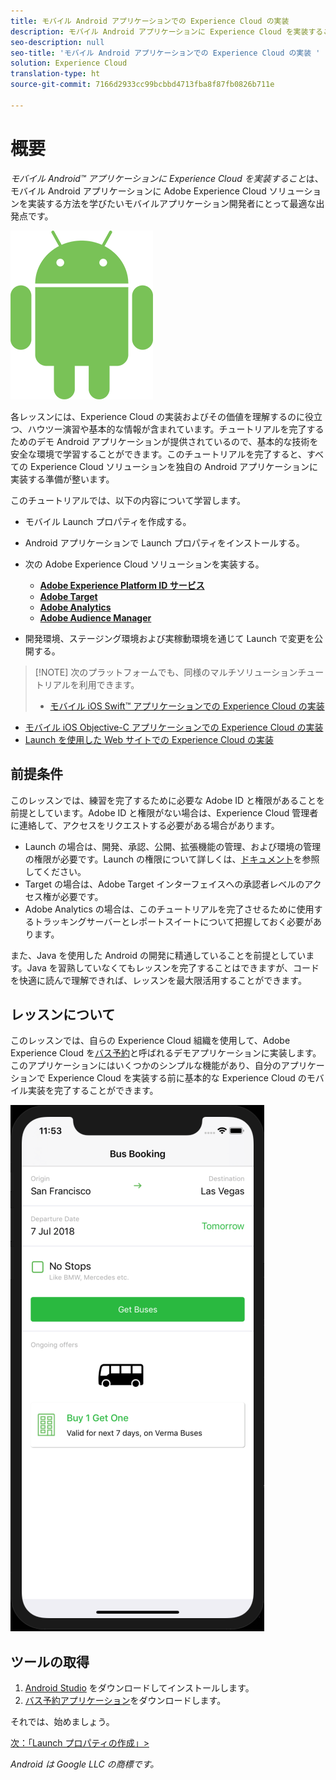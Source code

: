 ```yaml
---
title: モバイル Android アプリケーションでの Experience Cloud の実装
description: モバイル Android アプリケーションに Experience Cloud を実装することは、モバイル Android アプリケーションに Adobe Experience Cloud ソリューションを実装する方法を学びたいモバイルアプリケーション開発者にとって最適な出発点です。
seo-description: null
seo-title: 'モバイル Android アプリケーションでの Experience Cloud の実装 '
solution: Experience Cloud
translation-type: ht
source-git-commit: 7166d2933cc99bcbbd4713fba8f87fb0826b711e

---
```



# 概要

_モバイル Android™ アプリケーションに Experience Cloud を実装すること_&#x200B;は、モバイル Android アプリケーションに Adobe Experience Cloud ソリューションを実装する方法を学びたいモバイルアプリケーション開発者にとって最適な出発点です。

![Android ロゴ](images/android/Android_Robot.png)

各レッスンには、Experience Cloud の実装およびその価値を理解するのに役立つ、ハウツー演習や基本的な情報が含まれています。チュートリアルを完了するためのデモ Android アプリケーションが提供されているので、基本的な技術を安全な環境で学習することができます。このチュートリアルを完了すると、すべての Experience Cloud ソリューションを独自の Android アプリケーションに実装する準備が整います。

このチュートリアルでは、以下の内容について学習します。

* モバイル Launch プロパティを作成する。

* Android アプリケーションで Launch プロパティをインストールする。

* 次の Adobe Experience Cloud ソリューションを実装する。
   * **[Adobe Experience Platform ID サービス](id-service.md)**
   * **[Adobe Target](target-vec.md)**
   * **[Adobe Analytics](analytics.md)**
   * **[Adobe Audience Manager](audience-manager.md)**

* 開発環境、ステージング環境および実稼動環境を通じて Launch で変更を公開する。

>[!NOTE] 次のプラットフォームでも、同様のマルチソリューションチュートリアルを利用できます。
>
> * [モバイル iOS Swift™ アプリケーションでの Experience Cloud の実装](/help/mobile-ios-swift-implementation/index.md)
* [モバイル iOS Objective-C アプリケーションでの Experience Cloud の実装](/help/mobile-ios-objective-c-implementation/index.md)
* [Launch を使用した Web サイトでの Experience Cloud の実装](/help/website-implementation/index.md)


## 前提条件

このレッスンでは、練習を完了するために必要な Adobe ID と権限があることを前提としています。Adobe ID と権限がない場合は、Experience Cloud 管理者に連絡して、アクセスをリクエストする必要がある場合があります。

* Launch の場合は、開発、承認、公開、拡張機能の管理、および環境の管理の権限が必要です。Launch の権限について詳しくは、[ドキュメント](https://docs.adobe.com/content/help/ja-JP/launch/using/reference/admin/user-permissions.html)を参照してください。
* Target の場合は、Adobe Target インターフェイスへの承認者レベルのアクセス権が必要です。
* Adobe Analytics の場合は、このチュートリアルを完了させるために使用するトラッキングサーバーとレポートスイートについて把握しておく必要があります。

また、Java を使用した Android の開発に精通していることを前提としています。Java を習熟していなくてもレッスンを完了することはできますが、コードを快適に読んで理解できれば、レッスンを最大限活用することができます。

## レッスンについて

このレッスンでは、自らの Experience Cloud 組織を使用して、Adobe Experience Cloud を[バス予約](https://github.com/Adobe-Marketing-Cloud/busbooking-mobileapps)と呼ばれるデモアプリケーションに実装します。このアプリケーションにはいくつかのシンプルな機能があり、自分のアプリケーションで Experience Cloud を実装する前に基本的な Experience Cloud のモバイル実装を完了することができます。

[![バス予約アプリ](images/mobile-busBookingApp.png)](https://github.com/Adobe-Marketing-Cloud/busbooking-mobileapps)

## ツールの取得

1. [Android Studio](https://developer.android.com/studio) をダウンロードしてインストールします。
1. [バス予約アプリケーション](https://github.com/Adobe-Marketing-Cloud/busbooking-mobileapps)をダウンロードします。

それでは、始めましょう。

[次：「Launch プロパティの作成」&gt;](launch-create-a-property.md)

_Android は Google LLC の商標です。_